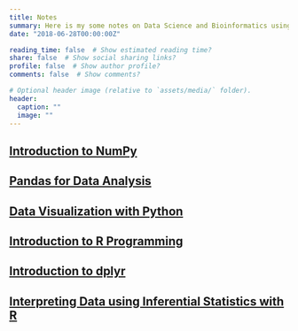 ```yaml
---
title: Notes
summary: Here is my some notes on Data Science and Bioinformatics using Python and R.
date: "2018-06-28T00:00:00Z"

reading_time: false  # Show estimated reading time?
share: false  # Show social sharing links?
profile: false  # Show author profile?
comments: false  # Show comments?

# Optional header image (relative to `assets/media/` folder).
header:
  caption: ""
  image: ""
---
```


## [Introduction to NumPy](https://hossainlab.github.io/numpy/index.html) 


## [Pandas for Data Analysis](https://hossainlab.github.io/pandas/index.html) 


## [Data Visualization with Python](https://hossainlab.github.io/dataviz/index.html) 

## [Introduction to R Programming](https://rpubs.com/jhossain/728718) 

## [Introduction to dplyr](https://rpubs.com/jhossain/728732)

## [Interpreting Data using Inferential Statistics with R](https://rpubs.com/jhossain/730613) 
